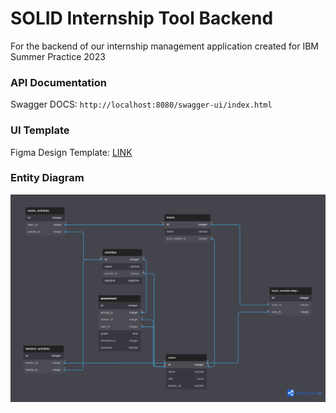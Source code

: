 # SOLID Internship Tool Backend
For the backend of our internship management application created for IBM Summer Practice 2023

### API Documentation
Swagger DOCS: `http://localhost:8080/swagger-ui/index.html`

### UI Template
Figma Design Template: [LINK](https://www.figma.com/file/i1wrxtrDeNn5TGDR7Lyhaa/Internship-logischool?type=design&node-id=0-1&mode=design&t=O9ATh5imoh8HVkZL-0)

### Entity Diagram
![class_diagram](./class_diagram/entity-schema.png)
